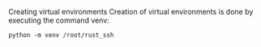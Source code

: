Creating virtual environments
Creation of virtual environments is done by executing the command venv:
```
python -m venv /root/rust_ssh
```


